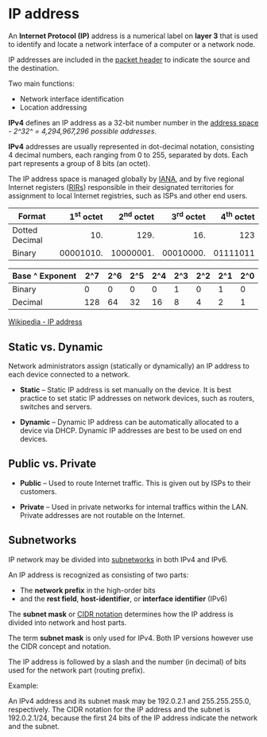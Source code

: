 # IP address

An **Internet Protocol (IP)** address is a numerical label on **layer 3** that is used to identify and locate a network interface of a computer or a network node.

IP addresses are included in the [packet header](https://en.wikipedia.org/wiki/IPv6_packet#Fixed_header) to indicate the source and the destination.

Two main functions:

- Network interface identification
- Location addressing

**IPv4** defines an IP address as a 32-bit number number in the [address space](https://en.wikipedia.org/wiki/Address_space) - _2^32^ = 4,294,967,296 possible addresses_.

**IPv4** addresses are usually represented in dot-decimal notation, consisting 4 decimal numbers, each ranging from 0 to 255, separated by dots. Each part represents a group of 8 bits (an octet).

The IP address space is managed globally by [IANA](https://www.iana.org/), and by five regional Internet registers ([RIRs](https://en.wikipedia.org/wiki/Regional_Internet_registry)) responsible in their designated territories for assignment to local Internet registries, such as ISPs and other end users.

| Format         | 1<sup>st</sup> octet | 2<sup>nd</sup> octet | 3<sup>rd</sup> octet | 4<sup>th</sup> octet |
| -------------- | -------------------: | -------------------: | -------------------: | -------------------: |
| Dotted Decimal |                  10. |                 129. |                  16. |                  123 |
| Binary         |            00001010. |            10000001. |            00010000. |             01111011 |

| Base ^ Exponent | 2^7 | 2^6 | 2^5 | 2^4 | 2^3 | 2^2 | 2^1 | 2^0 |
| --------------- | --- | --- | --- | --- | --- | --- | --- | --- |
| Binary          | 0   | 0   | 0   | 0   | 1   | 0   | 1   | 0   |
| Decimal         | 128 | 64  | 32  | 16  | 8   | 4   | 2   | 1   |

[Wikipedia - IP address](https://en.wikipedia.org/wiki/IP_address)

## Static vs. Dynamic

Network administrators assign (statically or dynamically) an IP address to each device connected to a network.

- **Static** – Static IP address is set manually on the device.
  It is best practice to set static IP addresses on network devices, such as routers, switches and servers.

- **Dynamic** – Dynamic IP address can be automatically allocated to a device via DHCP.
  Dynamic IP addresses are best to be used on end devices.

## Public vs. Private

- **Public** – Used to route Internet traffic.
  This is given out by ISPs to their customers.

- **Private** – Used in private networks for internal traffics within the LAN.
  Private addresses are not routable on the Internet.

## Subnetworks

IP network may be divided into [subnetworks](https://en.wikipedia.org/wiki/Subnetwork) in both IPv4 and IPv6.

An IP address is recognized as consisting of two parts:

- The **network prefix** in the high-order bits
- and the **rest field**, **host-identifier**, or **interface identifier** (IPv6)

The **subnet mask** or [CIDR notation](https://en.wikipedia.org/wiki/Classless_Inter-Domain_Routing#CIDR_notation) determines how the IP address is divided into network and host parts.

The term **subnet mask** is only used for IPv4.
Both IP versions however use the CIDR concept and notation.

The IP address is followed by a slash and the number (in decimal) of bits used for the network part (routing prefix).

Example:

An IPv4 address and its subnet mask may be 192.0.2.1 and 255.255.255.0, respectively.
The CIDR notation for the IP address and the subnet is 192.0.2.1/24, because the first 24 bits of the IP address indicate the network and the subnet.
